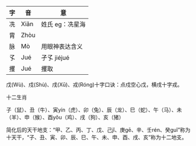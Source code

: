 
| 字   | 音    | 意         |
| --- | ---- | --------- |
| 冼   | Xiǎn | 姓氏 eg：冼星海 |
| 胄   | Zhòu |           |
| 脉   | Mò   | 用眼神表达含义   |
| 孓   | Jué  | 孑孓 jiéjué |
| 攫   | Jué  | 攫取        |
戊(Wù)、戍(Shù)、戌(Xū)、戎(Róng)十字口诀：点戍空心戊，横戌十字戎。

十二生肖

子（鼠）、丑（牛）、寅yín（虎）、卯（兔）、辰（龙）、巳（蛇）、午（马）、未（羊）、申（猴）、酉yǒu（鸡）、戌（狗）、亥（猪）

简化后的天干地支：“甲、乙、丙、丁、戊、己jǐ、庚gē、辛、壬rén、癸guǐ”称为十天干，“子、丑、寅、卯、辰、巳、午、未、申、酉、戌、亥”称为十二地支。

